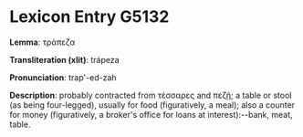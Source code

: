 # Lexicon Entry G5132

**Lemma**: τράπεζα

**Transliteration (xlit)**: trápeza

**Pronunciation**: trap'-ed-zah

**Description**:
probably contracted from τέσσαρες and πεζῇ; a table or stool (as being four-legged), usually for food (figuratively, a meal); also a counter for money (figuratively, a broker's office for loans at interest):--bank, meat, table.
